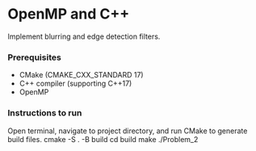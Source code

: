 # OpenMP and C++
Implement blurring and edge detection filters. 

### Prerequisites
- CMake (CMAKE_CXX_STANDARD 17)
- C++ compiler (supporting C++17)
- OpenMP 

### Instructions to run
Open terminal, navigate to project directory, and run CMake to generate build files.
cmake -S . -B build
cd build
make
./Problem_2

